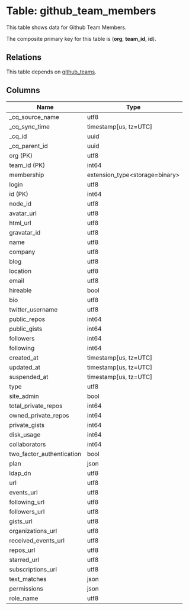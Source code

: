 # Table: github_team_members

This table shows data for Github Team Members.

The composite primary key for this table is (**org**, **team_id**, **id**).

## Relations

This table depends on [github_teams](github_teams).

## Columns

| Name          | Type          |
| ------------- | ------------- |
|_cq_source_name|utf8|
|_cq_sync_time|timestamp[us, tz=UTC]|
|_cq_id|uuid|
|_cq_parent_id|uuid|
|org (PK)|utf8|
|team_id (PK)|int64|
|membership|extension_type<storage=binary>|
|login|utf8|
|id (PK)|int64|
|node_id|utf8|
|avatar_url|utf8|
|html_url|utf8|
|gravatar_id|utf8|
|name|utf8|
|company|utf8|
|blog|utf8|
|location|utf8|
|email|utf8|
|hireable|bool|
|bio|utf8|
|twitter_username|utf8|
|public_repos|int64|
|public_gists|int64|
|followers|int64|
|following|int64|
|created_at|timestamp[us, tz=UTC]|
|updated_at|timestamp[us, tz=UTC]|
|suspended_at|timestamp[us, tz=UTC]|
|type|utf8|
|site_admin|bool|
|total_private_repos|int64|
|owned_private_repos|int64|
|private_gists|int64|
|disk_usage|int64|
|collaborators|int64|
|two_factor_authentication|bool|
|plan|json|
|ldap_dn|utf8|
|url|utf8|
|events_url|utf8|
|following_url|utf8|
|followers_url|utf8|
|gists_url|utf8|
|organizations_url|utf8|
|received_events_url|utf8|
|repos_url|utf8|
|starred_url|utf8|
|subscriptions_url|utf8|
|text_matches|json|
|permissions|json|
|role_name|utf8|